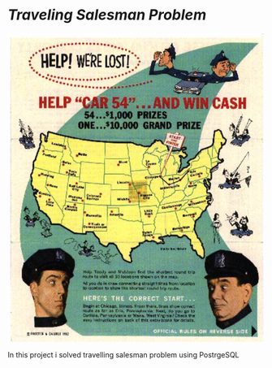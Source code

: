 
# _Traveling Salesman Problem_

![T00_01](/image/T00_01.png)

In this project i solved travelling salesman problem using PostrgeSQL


